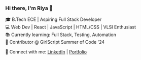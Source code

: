 ### Hi there, I'm Riya 👋

🎓 B.Tech ECE | Aspiring Full Stack Developer  
💻 Web Dev | React | JavaScript | HTML/CSS | VLSI Enthusiast  
📚 Currently learning: Full Stack, Testing, Automation  
🌱 Contributor @ GirlScript Summer of Code '24

🔗 Connect with me:
[LinkedIn](https://www.linkedin.com/in/riya-shah-9188b8285/) | [Portfolio](https://riyashah7411.github.io/Portfolio/)


